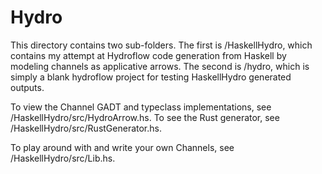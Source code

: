 # Hydro

This directory contains two sub-folders. The first is /HaskellHydro, which contains my attempt at Hydroflow code generation from Haskell by modeling channels as applicative arrows.
The second is /hydro, which is simply a blank hydroflow project for testing HaskellHydro generated outputs.

To view the Channel GADT and typeclass implementations, see /HaskellHydro/src/HydroArrow.hs. To see the Rust generator, see /HaskellHydro/src/RustGenerator.hs. 

To play around with and write your own Channels, see /HaskellHydro/src/Lib.hs.
